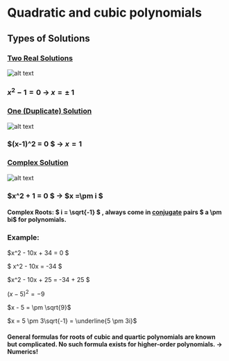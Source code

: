 # Quadratic and cubic polynomials
## Types of Solutions
### <ins>Two Real Solutions</ins>
![alt text](<_images/Two Real Solutions.png>)

### $x^2 - 1 = 0$ $\rightarrow$ $x = \pm$ 1

### <ins> One (Duplicate) Solution </ins>
![alt text](<_images/One (Duplicate) Solution.png>)

### $(x-1)^2 = 0 $ $\rightarrow$ $x = 1$

### <ins> Complex Solution </ins>
![alt text](<_images/Complex Solution.png>)

### $x^2 + 1 = 0 $ $\rightarrow$ $x =\pm i $

#### Complex Roots: $ i = \sqrt{-1} $ , always come in <ins> conjugate</ins> pairs $ a \pm bi$ for polynomials.

### Example: 
$x^2 - 10x + 34 = 0 $

$ x^2 - 10x = -34 $

$x^2 - 10x + 25 = -34 + 25 $

$(x-5)^2 = -9$

$x - 5 = \pm \sqrt{9}$

$x = 5 \pm 3\sqrt{-1} = \underline{5 \pm 3i}$

#### General formulas for roots of cubic and quartic polynomials are known but complicated. No such formula exists for higher-order polynomials. $\rightarrow$ Numerics!


